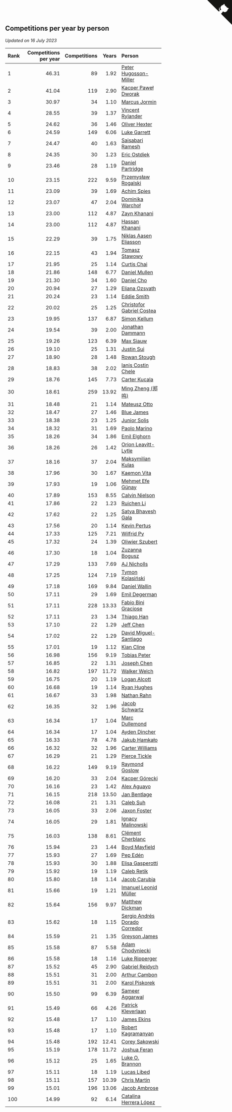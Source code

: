 ## Competitions per year by person

*Updated on 16 July 2023*

| Rank | Competitions per year | Competitions | Years | Person |
| :--- | ---: | ---: | ---: | :--- |
| 1 | 46.31 | 89 | 1.92 | [Peter Hugosson-Miller](https://www.worldcubeassociation.org/persons/2021HUGO01) |
| 2 | 41.04 | 119 | 2.90 | [Kacper Paweł Dworak](https://www.worldcubeassociation.org/persons/2020DWOR01) |
| 3 | 30.97 | 34 | 1.10 | [Marcus Jormin](https://www.worldcubeassociation.org/persons/2022JORM01) |
| 4 | 28.55 | 39 | 1.37 | [Vincent Rylander](https://www.worldcubeassociation.org/persons/2022RYLA01) |
| 5 | 24.62 | 36 | 1.46 | [Oliver Hexter](https://www.worldcubeassociation.org/persons/2022HEXT01) |
| 6 | 24.59 | 149 | 6.06 | [Luke Garrett](https://www.worldcubeassociation.org/persons/2017GARR05) |
| 7 | 24.47 | 40 | 1.63 | [Saisabari Ramesh](https://www.worldcubeassociation.org/persons/2021RAME01) |
| 8 | 24.35 | 30 | 1.23 | [Eric Ostdiek](https://www.worldcubeassociation.org/persons/2022OSTD01) |
| 9 | 23.46 | 28 | 1.19 | [Daniel Partridge](https://www.worldcubeassociation.org/persons/2022PART02) |
| 10 | 23.15 | 222 | 9.59 | [Przemysław Rogalski](https://www.worldcubeassociation.org/persons/2013ROGA02) |
| 11 | 23.09 | 39 | 1.69 | [Achim Spies](https://www.worldcubeassociation.org/persons/2021SPIE01) |
| 12 | 23.07 | 47 | 2.04 | [Dominika Warchoł](https://www.worldcubeassociation.org/persons/2021WARC01) |
| 13 | 23.00 | 112 | 4.87 | [Zayn Khanani](https://www.worldcubeassociation.org/persons/2018KHAN28) |
| 14 | 23.00 | 112 | 4.87 | [Hassan Khanani](https://www.worldcubeassociation.org/persons/2018KHAN26) |
| 15 | 22.29 | 39 | 1.75 | [Niklas Aasen Eliasson](https://www.worldcubeassociation.org/persons/2021ELIA01) |
| 16 | 22.15 | 43 | 1.94 | [Tomasz Stawowy](https://www.worldcubeassociation.org/persons/2021STAW01) |
| 17 | 21.95 | 25 | 1.14 | [Curtis Chai](https://www.worldcubeassociation.org/persons/2022CHAI02) |
| 18 | 21.86 | 148 | 6.77 | [Daniel Mullen](https://www.worldcubeassociation.org/persons/2016MULL04) |
| 19 | 21.30 | 34 | 1.60 | [Daniel Cho](https://www.worldcubeassociation.org/persons/2021CHOD01) |
| 20 | 20.94 | 27 | 1.29 | [Eliana Ozsvath](https://www.worldcubeassociation.org/persons/2022OZSV01) |
| 21 | 20.24 | 23 | 1.14 | [Eddie Smith](https://www.worldcubeassociation.org/persons/2022SMIT20) |
| 22 | 20.02 | 25 | 1.25 | [Christofor Gabriel Costea](https://www.worldcubeassociation.org/persons/2022COST03) |
| 23 | 19.95 | 137 | 6.87 | [Simon Kellum](https://www.worldcubeassociation.org/persons/2016KELL12) |
| 24 | 19.54 | 39 | 2.00 | [Jonathan Dammann](https://www.worldcubeassociation.org/persons/2021DAMM01) |
| 25 | 19.26 | 123 | 6.39 | [Max Siauw](https://www.worldcubeassociation.org/persons/2017SIAU02) |
| 26 | 19.10 | 25 | 1.31 | [Justin Sui](https://www.worldcubeassociation.org/persons/2022SUIJ01) |
| 27 | 18.90 | 28 | 1.48 | [Rowan Stough](https://www.worldcubeassociation.org/persons/2022STOU01) |
| 28 | 18.83 | 38 | 2.02 | [Ianis Costin Chele](https://www.worldcubeassociation.org/persons/2021CHEL01) |
| 29 | 18.76 | 145 | 7.73 | [Carter Kucala](https://www.worldcubeassociation.org/persons/2015KUCA01) |
| 30 | 18.61 | 259 | 13.92 | [Ming Zheng (郑鸣)](https://www.worldcubeassociation.org/persons/2009ZHEN11) |
| 31 | 18.48 | 21 | 1.14 | [Mateusz Otto](https://www.worldcubeassociation.org/persons/2022OTTO01) |
| 32 | 18.47 | 27 | 1.46 | [Blue James](https://www.worldcubeassociation.org/persons/2022JAME01) |
| 33 | 18.38 | 23 | 1.25 | [Junior Solis](https://www.worldcubeassociation.org/persons/2022SOLI03) |
| 34 | 18.32 | 31 | 1.69 | [Paolo Marino](https://www.worldcubeassociation.org/persons/2021MARI04) |
| 35 | 18.26 | 34 | 1.86 | [Emil Elghorn](https://www.worldcubeassociation.org/persons/2021ELGH01) |
| 36 | 18.26 | 26 | 1.42 | [Orion Leavitt-Lytle](https://www.worldcubeassociation.org/persons/2022LEAV01) |
| 37 | 18.16 | 37 | 2.04 | [Maksymilian Kulas](https://www.worldcubeassociation.org/persons/2021KULA02) |
| 38 | 17.96 | 30 | 1.67 | [Kaemon Vita](https://www.worldcubeassociation.org/persons/2021VITA01) |
| 39 | 17.93 | 19 | 1.06 | [Mehmet Efe Günay](https://www.worldcubeassociation.org/persons/2022GUNA05) |
| 40 | 17.89 | 153 | 8.55 | [Calvin Nielson](https://www.worldcubeassociation.org/persons/2014NIEL03) |
| 41 | 17.86 | 22 | 1.23 | [Ruichen Li](https://www.worldcubeassociation.org/persons/2022LIRU02) |
| 42 | 17.62 | 22 | 1.25 | [Satya Bhavesh Gala](https://www.worldcubeassociation.org/persons/2022GALA03) |
| 43 | 17.56 | 20 | 1.14 | [Kevin Pertus](https://www.worldcubeassociation.org/persons/2022PERT01) |
| 44 | 17.33 | 125 | 7.21 | [Wilfrid Py](https://www.worldcubeassociation.org/persons/2016PYWI01) |
| 45 | 17.32 | 24 | 1.39 | [Oliwier Szubert](https://www.worldcubeassociation.org/persons/2022SZUB01) |
| 46 | 17.30 | 18 | 1.04 | [Zuzanna Bogusz](https://www.worldcubeassociation.org/persons/2022BOGU01) |
| 47 | 17.29 | 133 | 7.69 | [AJ Nicholls](https://www.worldcubeassociation.org/persons/2015NICH04) |
| 48 | 17.25 | 124 | 7.19 | [Tymon Kolasiński](https://www.worldcubeassociation.org/persons/2016KOLA02) |
| 49 | 17.18 | 169 | 9.84 | [Daniel Wallin](https://www.worldcubeassociation.org/persons/2013WALL03) |
| 50 | 17.11 | 29 | 1.69 | [Emil Degerman](https://www.worldcubeassociation.org/persons/2021DEGE01) |
| 51 | 17.11 | 228 | 13.33 | [Fabio Bini Graciose](https://www.worldcubeassociation.org/persons/2010GRAC02) |
| 52 | 17.11 | 23 | 1.34 | [Thiago Han](https://www.worldcubeassociation.org/persons/2022HANT01) |
| 53 | 17.10 | 22 | 1.29 | [Jeff Chen](https://www.worldcubeassociation.org/persons/2022CHEN19) |
| 54 | 17.02 | 22 | 1.29 | [David Miguel-Santiago](https://www.worldcubeassociation.org/persons/2022MIGU02) |
| 55 | 17.01 | 19 | 1.12 | [Kian Cline](https://www.worldcubeassociation.org/persons/2022CLIN01) |
| 56 | 16.98 | 156 | 9.19 | [Tobias Peter](https://www.worldcubeassociation.org/persons/2014PETE03) |
| 57 | 16.85 | 22 | 1.31 | [Joseph Chen](https://www.worldcubeassociation.org/persons/2022CHEN16) |
| 58 | 16.82 | 197 | 11.72 | [Walker Welch](https://www.worldcubeassociation.org/persons/2011WELC01) |
| 59 | 16.75 | 20 | 1.19 | [Logan Alcott](https://www.worldcubeassociation.org/persons/2022ALCO02) |
| 60 | 16.68 | 19 | 1.14 | [Ryan Hughes](https://www.worldcubeassociation.org/persons/2022HUGH04) |
| 61 | 16.67 | 33 | 1.98 | [Nathan Rahn](https://www.worldcubeassociation.org/persons/2021RAHN01) |
| 62 | 16.35 | 32 | 1.96 | [Jacob Schwartz](https://www.worldcubeassociation.org/persons/2021SCHW01) |
| 63 | 16.34 | 17 | 1.04 | [Marc Dullemond](https://www.worldcubeassociation.org/persons/2022DULL01) |
| 64 | 16.34 | 17 | 1.04 | [Ayden Dincher](https://www.worldcubeassociation.org/persons/2022DINC01) |
| 65 | 16.33 | 78 | 4.78 | [Jakub Hamkało](https://www.worldcubeassociation.org/persons/2018HAMK01) |
| 66 | 16.32 | 32 | 1.96 | [Carter Williams](https://www.worldcubeassociation.org/persons/2021WILL06) |
| 67 | 16.29 | 21 | 1.29 | [Pierce Tickle](https://www.worldcubeassociation.org/persons/2022TICK01) |
| 68 | 16.22 | 149 | 9.19 | [Raymond Goslow](https://www.worldcubeassociation.org/persons/2014GOSL01) |
| 69 | 16.20 | 33 | 2.04 | [Kacper Górecki](https://www.worldcubeassociation.org/persons/2021GORE01) |
| 70 | 16.16 | 23 | 1.42 | [Alex Aguayo](https://www.worldcubeassociation.org/persons/2022AGUA01) |
| 71 | 16.15 | 218 | 13.50 | [Jan Bentlage](https://www.worldcubeassociation.org/persons/2010BENT01) |
| 72 | 16.08 | 21 | 1.31 | [Caleb Suh](https://www.worldcubeassociation.org/persons/2022SUHC01) |
| 73 | 16.05 | 33 | 2.06 | [Jaxon Foster](https://www.worldcubeassociation.org/persons/2021FOST01) |
| 74 | 16.05 | 29 | 1.81 | [Ignacy Malinowski](https://www.worldcubeassociation.org/persons/2021MALI02) |
| 75 | 16.03 | 138 | 8.61 | [Clément Cherblanc](https://www.worldcubeassociation.org/persons/2014CHER05) |
| 76 | 15.94 | 23 | 1.44 | [Boyd Mayfield](https://www.worldcubeassociation.org/persons/2022MAYF01) |
| 77 | 15.93 | 27 | 1.69 | [Pep Edén](https://www.worldcubeassociation.org/persons/2021EDEN01) |
| 78 | 15.93 | 30 | 1.88 | [Elisa Gasperotti](https://www.worldcubeassociation.org/persons/2021GASP01) |
| 79 | 15.92 | 19 | 1.19 | [Caleb Retik](https://www.worldcubeassociation.org/persons/2022RETI01) |
| 80 | 15.80 | 18 | 1.14 | [Jacob Carubia](https://www.worldcubeassociation.org/persons/2022CARU02) |
| 81 | 15.66 | 19 | 1.21 | [Imanuel Leonid Müller](https://www.worldcubeassociation.org/persons/2022MULL02) |
| 82 | 15.64 | 156 | 9.97 | [Matthew Dickman](https://www.worldcubeassociation.org/persons/2013DICK01) |
| 83 | 15.62 | 18 | 1.15 | [Sergio Andrés Dorado Corredor](https://www.worldcubeassociation.org/persons/2022CORR05) |
| 84 | 15.59 | 21 | 1.35 | [Greyson James](https://www.worldcubeassociation.org/persons/2022JAME02) |
| 85 | 15.58 | 87 | 5.58 | [Adam Chodyniecki](https://www.worldcubeassociation.org/persons/2017CHOD02) |
| 86 | 15.58 | 18 | 1.16 | [Luke Ripperger](https://www.worldcubeassociation.org/persons/2022RIPP01) |
| 87 | 15.52 | 45 | 2.90 | [Gabriel Rejdych](https://www.worldcubeassociation.org/persons/2020REJD01) |
| 88 | 15.51 | 31 | 2.00 | [Arthur Cambon](https://www.worldcubeassociation.org/persons/2021CAMB01) |
| 89 | 15.51 | 31 | 2.00 | [Karol Piskorek](https://www.worldcubeassociation.org/persons/2021PISK01) |
| 90 | 15.50 | 99 | 6.39 | [Sameer Aggarwal](https://www.worldcubeassociation.org/persons/2017AGGA01) |
| 91 | 15.49 | 66 | 4.26 | [Patrick Kleverlaan](https://www.worldcubeassociation.org/persons/2019KLEV01) |
| 92 | 15.48 | 17 | 1.10 | [James Ekins](https://www.worldcubeassociation.org/persons/2022EKIN01) |
| 93 | 15.48 | 17 | 1.10 | [Robert Kagramanyan](https://www.worldcubeassociation.org/persons/2022KAGR01) |
| 94 | 15.48 | 192 | 12.41 | [Corey Sakowski](https://www.worldcubeassociation.org/persons/2011SAKO01) |
| 95 | 15.19 | 178 | 11.72 | [Joshua Feran](https://www.worldcubeassociation.org/persons/2011FERA01) |
| 96 | 15.12 | 25 | 1.65 | [Luke O. Brannon](https://www.worldcubeassociation.org/persons/2021BRAN02) |
| 97 | 15.11 | 18 | 1.19 | [Lucas Libed](https://www.worldcubeassociation.org/persons/2022LIBE02) |
| 98 | 15.11 | 157 | 10.39 | [Chris Martin](https://www.worldcubeassociation.org/persons/2013MART03) |
| 99 | 15.01 | 196 | 13.06 | [Jacob Ambrose](https://www.worldcubeassociation.org/persons/2010AMBR01) |
| 100 | 14.99 | 92 | 6.14 | [Catalina Herrera López](https://www.worldcubeassociation.org/persons/2017LOPE31) |


<a href="https://github.com/JustinTimeCuber/wca_statistics" class="github-corner" aria-label="View source on Github"><svg width="80" height="80" viewBox="0 0 250 250" style="fill:#151513; color:#fff; position: absolute; top: 0; border: 0; right: 0;" aria-hidden="true"><path d="M0,0 L115,115 L130,115 L142,142 L250,250 L250,0 Z"></path><path d="M128.3,109.0 C113.8,99.7 119.0,89.6 119.0,89.6 C122.0,82.7 120.5,78.6 120.5,78.6 C119.2,72.0 123.4,76.3 123.4,76.3 C127.3,80.9 125.5,87.3 125.5,87.3 C122.9,97.6 130.6,101.9 134.4,103.2" fill="currentColor" style="transform-origin: 130px 106px;" class="octo-arm"></path><path d="M115.0,115.0 C114.9,115.1 118.7,116.5 119.8,115.4 L133.7,101.6 C136.9,99.2 139.9,98.4 142.2,98.6 C133.8,88.0 127.5,74.4 143.8,58.0 C148.5,53.4 154.0,51.2 159.7,51.0 C160.3,49.4 163.2,43.6 171.4,40.1 C171.4,40.1 176.1,42.5 178.8,56.2 C183.1,58.6 187.2,61.8 190.9,65.4 C194.5,69.0 197.7,73.2 200.1,77.6 C213.8,80.2 216.3,84.9 216.3,84.9 C212.7,93.1 206.9,96.0 205.4,96.6 C205.1,102.4 203.0,107.8 198.3,112.5 C181.9,128.9 168.3,122.5 157.7,114.1 C157.9,116.9 156.7,120.9 152.7,124.9 L141.0,136.5 C139.8,137.7 141.6,141.9 141.8,141.8 Z" fill="currentColor" class="octo-body"></path></svg></a><style>.github-corner:hover .octo-arm{animation:octocat-wave 560ms ease-in-out}@keyframes octocat-wave{0%,100%{transform:rotate(0)}20%,60%{transform:rotate(-25deg)}40%,80%{transform:rotate(10deg)}}@media (max-width:500px){.github-corner:hover .octo-arm{animation:none}.github-corner .octo-arm{animation:octocat-wave 560ms ease-in-out}}</style>
